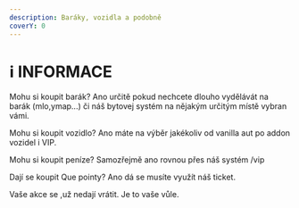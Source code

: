 ```yaml
---
description: Baráky, vozidla a podobně
coverY: 0
---
```


# ℹ INFORMACE

Mohu si koupit barák? Ano určitě pokud nechcete dlouho vydělávát na barák (mlo,ymap...) či náš bytovej systém na nějakým určitým místě vybran vámi.



Mohu si koupit vozidlo? Ano máte na výběr jakékoliv od vanilla aut po addon vozidel i VIP.&#x20;



Mohu si koupit peníze? Samozřejmě ano rovnou přes náš systém /vip



Dají se koupit Que pointy? Ano dá se musíte využít náš ticket.



Vaše akce se ,už nedají vrátit. Je to vaše vůle.

&#x20;
